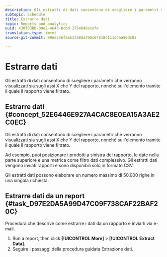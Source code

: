 ```yaml
---
description: Gli estratti di dati consentono di scegliere i parametri che verranno visualizzati sia sugli assi X che Y del rapporto, nonché sull'elemento tramite il quale il rapporto viene filtrato.
subtopic: Schedule
title: Estrarre dati
topic: Reports and analytics
uuid: 430f03bb-09e2-4e43-8cbd-1754b49acefe
translation-type: tm+mt
source-git-commit: 99ee24efaa517e8da700c67818c111c4aa90dc02

---
```



# Estrarre dati

Gli estratti di dati consentono di scegliere i parametri che verranno visualizzati sia sugli assi X che Y del rapporto, nonché sull'elemento tramite il quale il rapporto viene filtrato.

## Estrarre dati {#concept_52E6446E927A4CAC8E0EA15A3AE2C0EC}

Gli estratti di dati consentono di scegliere i parametri che verranno visualizzati sia sugli assi X che Y del rapporto, nonché sull'elemento tramite il quale il rapporto viene filtrato.

<!-- 

t_data_extract.xml

 -->

Ad esempio, puoi posizionare i prodotti a sinistra del rapporto, le date nella parte superiore e una metrica come filtro dati complessivo. Gli estratti dati vengono inviati rapporti e sono disponibili solo in formato CSV.

Gli estratti dati possono elaborare un numero massimo di 50.000 righe in una singola richiesta.

## Estrarre dati da un report {#task_D97E2DA5A99D47C09F738CAF22BAF20C}

Procedura che descrive come estrarre i dati da un rapporto e inviarli via e-mail.

1. Run a report, then click **[!UICONTROL More]** &gt; **[!UICONTROL Extract Data]**.
1. Seguire i passaggi della procedura guidata Estrazione dati.
